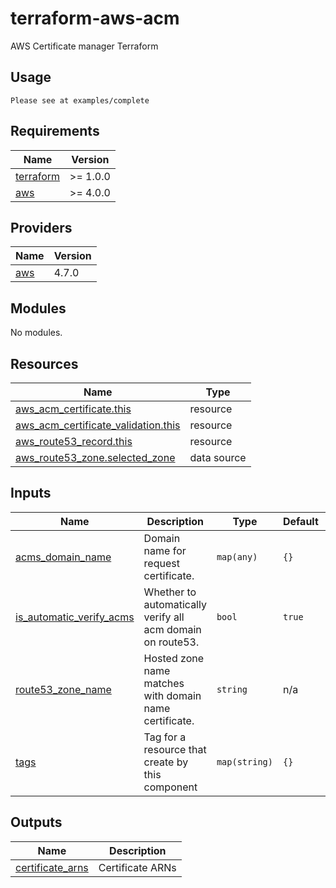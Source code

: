 # terraform-aws-acm

AWS Certificate manager Terraform

## Usage
```
Please see at examples/complete
```

<!-- BEGIN_TF_DOCS -->

## Requirements

| Name                                                                     | Version  |
| ------------------------------------------------------------------------ | -------- |
| <a name="requirement_terraform"></a> [terraform](#requirement_terraform) | >= 1.0.0 |
| <a name="requirement_aws"></a> [aws](#requirement_aws)                   | >= 4.0.0 |

## Providers

| Name                                             | Version |
| ------------------------------------------------ | ------- |
| <a name="provider_aws"></a> [aws](#provider_aws) | 4.7.0   |

## Modules

No modules.

## Resources

| Name                                                                                                                                          | Type        |
| --------------------------------------------------------------------------------------------------------------------------------------------- | ----------- |
| [aws_acm_certificate.this](https://registry.terraform.io/providers/hashicorp/aws/latest/docs/resources/acm_certificate)                       | resource    |
| [aws_acm_certificate_validation.this](https://registry.terraform.io/providers/hashicorp/aws/latest/docs/resources/acm_certificate_validation) | resource    |
| [aws_route53_record.this](https://registry.terraform.io/providers/hashicorp/aws/latest/docs/resources/route53_record)                         | resource    |
| [aws_route53_zone.selected_zone](https://registry.terraform.io/providers/hashicorp/aws/latest/docs/data-sources/route53_zone)                 | data source |

## Inputs

| Name                                                                                                      | Description                                                | Type          | Default | Required |
| --------------------------------------------------------------------------------------------------------- | ---------------------------------------------------------- | ------------- | ------- | :------: |
| <a name="input_acms_domain_name"></a> [acms_domain_name](#input_acms_domain_name)                         | Domain name for request certificate.                       | `map(any)`    | `{}`    |    no    |
| <a name="input_is_automatic_verify_acms"></a> [is_automatic_verify_acms](#input_is_automatic_verify_acms) | Whether to automatically verify all acm domain on route53. | `bool`        | `true`  |    no    |
| <a name="input_route53_zone_name"></a> [route53_zone_name](#input_route53_zone_name)                      | Hosted zone name matches with domain name certificate.     | `string`      | n/a     |   yes    |
| <a name="input_tags"></a> [tags](#input_tags)                                                             | Tag for a resource that create by this component           | `map(string)` | `{}`    |    no    |

## Outputs

| Name                                                                                | Description      |
| ----------------------------------------------------------------------------------- | ---------------- |
| <a name="output_certificate_arns"></a> [certificate_arns](#output_certificate_arns) | Certificate ARNs |

<!-- END_TF_DOCS -->
